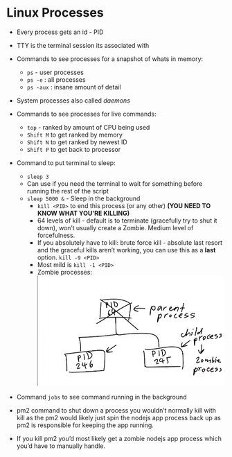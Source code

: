# Linux Processes
- Every process gets an id - PID
- TTY is the terminal session its associated with
- Commands to see processes for a snapshot of whats in memory:
    - `ps` - user processes
    - `ps -e` : all processes
    - `ps -aux` : insane amount of detail

- System processes also called *daemons*
- Commands to see processes for live commands:
    - `top` - ranked by amount of CPU being used
    - `Shift M` to get ranked by memory
    - `Shift N` to get ranked by newest ID
    - `Shift P` to get back to processor

- Command to put terminal to sleep:
    - `sleep 3`
    - Can use if you need the terminal to wait for something before running the rest of the script
    - `sleep 5000 &` - Sleep in the background
        - `kill <PID>` to end this process (or any other) **(YOU NEED TO KNOW WHAT YOU'RE KILLING)**
        - 64 levels of kill - default is to terminate (gracefully try to shut it down), won’t usually create a Zombie. Medium level of forcefulness.
        - If you absolutely have to kill: brute force kill - absolute last resort and the graceful kills aren’t working, you can use this as a **last** option. `kill -9 <PID>`
        - Most mild is `kill -1 <PID>`
        - Zombie processes:
![Alt text](<images/zombie processes.png>)

- Command `jobs` to see command running in the background

- pm2 command to shut down a process you wouldn’t normally kill with kill as the pm2 would likely just spin the nodejs app process back up as pm2 is responsible for keeping the app running.

- If you kill pm2 you’d most likely get a zombie nodejs app process which you’d have to manually handle.